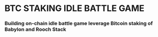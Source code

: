 # BTC STAKING IDLE BATTLE GAME

### Building on-chain idle battle game leverage Bitcoin staking of Babylon and Rooch Stack



